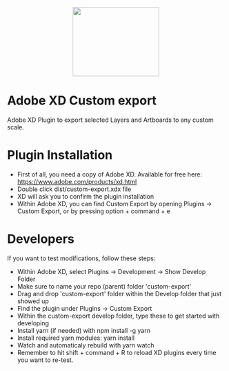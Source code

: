 <div style="text-align:center"><img width="200" height="160" src="https://www.dropbox.com/s/9ik42aaief3qlmb/logo%404x.png" /></div>

# Adobe XD Custom export
Adobe XD Plugin to export selected Layers and Artboards to any custom scale.

# Plugin Installation
- First of all, you need a copy of Adobe XD. Available for free here: https://www.adobe.com/products/xd.html
- Double click dist/custom-export.xdx file
- XD will ask you to confirm the plugin installation
- Within Adobe XD, you can find Custom Export by opening Plugins -> Custom Export, or by pressing option + command + e

# Developers
If you want to test modifications, follow these steps:
- Within Adobe XD, select Plugins -> Development -> Show Develop Folder
- Make sure to name your repo (parent) folder 'custom-export'
- Drag and drop 'custom-export' folder within the Develop folder that just showed up
- Find the plugin under Plugins -> Custom Export
- Within the custom-export develop folder, type these to get started with developing
- Install yarn (if needed) with
    npm install -g yarn
- Install required yarn modules:
    yarn install
- Watch and automaticaly rebuild with
    yarn watch
- Remember to hit shift + command + R to reload XD plugins every time you want to re-test.
